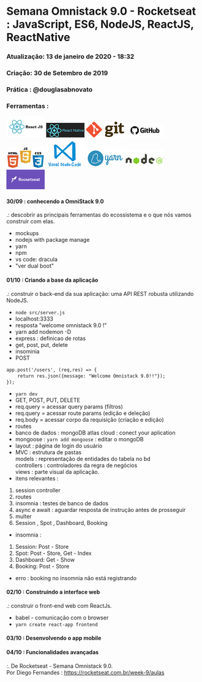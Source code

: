 # Semana Omnistack 9.0 - Rocketseat : JavaScript, ES6, NodeJS, ReactJS, ReactNative

### Atualização: 13 de janeiro de 2020 - 18:32
### Criação: 30 de Setembro de 2019
### Prática : @douglasabnovato

### Ferramentas : 

![ReactJS](/images/logo-reactjs.jpg)
![React Native](/images/logo-react-native.png)
![Git](/images/logo-git.png)
![Github](/images/logo-github.png)
![HTML/CSS/Javascript](/images/logo-html-css-js.jpeg)
![VSCode](/images/logo-VSCode.png)
![Yarn](/images/logo-yarn.png)
![Nodejs](/images/nodejs.png)
![Rocketseat](/images/logo-rocketseat.png)

#### 30/09 : conhecendo a OmniStack 9.0
.: descobrir as principais ferramentas do ecossistema e o que nós vamos construir com elas.
- mockups
- nodejs with package manage
- yarn
- npm
- vs code: dracula
- "ver dual boot"

#### 01/10 : Criando a base da aplicação
.: construir o back-end da sua aplicação: uma API REST robusta utilizando NodeJS.
- `node src/server.js`
- localhost:3333
- resposta "welcome omnistack 9.0 !"
- yarn add nodemon -D
- express : definicao de rotas
- get, post, put, delete
- insominia
- POST
```` 
app.post('/users', (req,res) => {
    return res.json({message: "Welcome Omnistack 9.0!!"});
});
````
- `yarn dev`
- GET, POST, PUT, DELETE
- req.query = acessar query params (filtros)
- req.query = acessar route params (edição e deleção)
- req.body = acessar corpo da requisição (criação e edição)
- routes
- banco de dados : mongoDB atlas cloud : conect your aplication
- mongoose : `yarn add mongoose` : editar o mongoDB
- layout : página de login do usuário
- MVC : estrutura de pastas<br>
models : representação de entidades do tabela no bd<br>
controllers : controladores da regra de negócios<br> 
views : parte visual da aplicação.
- itens relevantes :
1. session controller
2. routes
3. insomnia : testes de banco de dados
4. async e await : aguardar resposta de instrução antes de prosseguir
5. multer
6. Session , Spot , Dashboard, Booking
- insomnia :
1. Session: Post - Store
2. Spot: Post - Store, Get - Index
3. Dashboard: Get - Show
4. Booking: Post - Store
- erro : booking no insomnia não está registrando

#### 02/10 : Construindo a interface web
.: construir o front-end web com ReactJs.
- babel - comunicação com o browser
- `yarn create react-app frontend`

#### 03/10 : Desenvolvendo o app mobile  

#### 04/10 : Funcionalidades avançadas

:. De Rocketseat - Semana Omnistack 9.0.<br>
Por Diego Fernandes : https://rocketseat.com.br/week-9/aulas